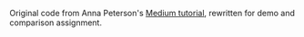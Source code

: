 Original code from Anna Peterson's [Medium tutorial](https://medium.com/javascript-in-plain-english/the-worlds-most-empowering-tic-tac-toe-javascript-tutorial-a889e4c20883), rewritten for demo and comparison assignment.

